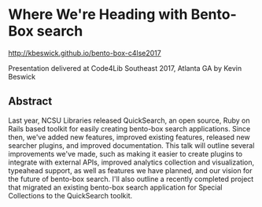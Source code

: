 # Where We're Heading with Bento-Box search

http://kbeswick.github.io/bento-box-c4lse2017

Presentation delivered at Code4Lib Southeast 2017, Atlanta GA by Kevin Beswick

## Abstract

Last year, NCSU Libraries released QuickSearch, an open source, Ruby on Rails based toolkit for easily creating bento-box search applications. Since then, we've added new features, improved existing features, released new searcher plugins, and improved documentation. This talk will outline several improvements we've made, such as making it easier to create plugins to integrate with external APIs, improved analytics collection and visualization, typeahead support, as well as features we have planned, and our vision for the future of bento-box search. I'll also outline a recently completed project that migrated an existing bento-box search application for Special Collections to the QuickSearch toolkit.

